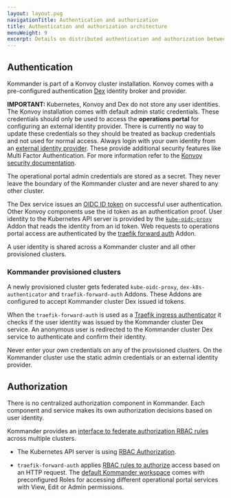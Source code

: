 ```yaml
---
layout: layout.pug
navigationTitle: Authentication and authorization
title: Authentication and authorization architecture
menuWeight: 9
excerpt: Details on distributed authentication and authorization between clusters
---
```


## Authentication

Kommander is part of a Konvoy cluster installation. Konvoy comes with a pre-configured authentication [Dex][dex_service] identity broker and provider.

<p class="message--important"><strong>IMPORTANT: </strong> Kubernetes, Konvoy and Dex do not store any user identities. The Konvoy installation comes with default admin static credentials. These credentials should only be used to access the <strong>operations portal</strong> for configuring an external identity provider. There is currently no way to update these credentials so they should be treated as backup credentials and not used for normal access. Always login with your own identity from an <a href="../../operations/identity-providers/">external identity provider</a>. These provide additional security features like Multi Factor Authentication. For more information refer to the <a href="/ksphere/konvoy/latest/security/">Konvoy security documentation</a>.</p>

The operational portal admin credentials are stored as a secret. They never leave the boundary of the Kommander cluster and are never shared to any other cluster.

The Dex service issues an [OIDC ID token][oidc_id_token] on successful user authentication. Other Konvoy components use the id token as an authentication proof. User identity to the Kubernetes API server is provided by the [`kube-oidc-proxy`](https://github.com/jetstack/kube-oidc-proxy) Addon that reads the identity from an id token. Web requests to operations portal access are authenticated by the [traefik forward auth](https://github.com/mesosphere/traefik-forward-auth) Addon.

A user identity is shared across a Kommander cluster and all other provisioned clusters.

### Kommander provisioned clusters

A newly provisioned cluster gets federated `kube-oidc-proxy`, `dex-k8s-authenticator` and `traefik-forward-auth` Addons. These Addons are configured to accept Kommander cluster Dex issued id tokens.

When the `traefik-forward-auth` is used as a [Traefik ingress authenticator](https://docs.traefik.io/v1.7/configuration/backends/kubernetes/#annotations) it checks if the user identity was issued by the Kommander cluster Dex service. An anonymous user is redirected to the Kommander cluster Dex service to authenticate and confirm their identity.

Never enter your own credentials on any of the provisioned clusters. On the Kommander cluster use the static admin credentials or an external identity provider.

## Authorization

There is no centralized authorization component in Kommander. Each component and service makes its own authorization decisions based on user identity.

Kommander provides an [interface to federate authorization RBAC rules](../../operations/access-control/) across multiple clusters.

* The Kubernetes API server is using [RBAC Authorization](https://kubernetes.io/docs/reference/access-authn-authz/rbac/).

* `traefik-forward-auth` applies [RBAC rules to authorize](/ksphere/konvoy/latest/security/external-idps/rbac/#portal-authorization) access based on an HTTP request. The [default Kommander workspace](../../workspaces/) comes with preconfigured Roles for accessing different operational portal services with View, Edit or Admin permissions.

[dex_service]: https://github.com/dexidp/dex
[oidc_id_token]: https://openid.net/specs/openid-connect-core-1_0.html#IDToken
